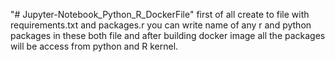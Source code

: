 "# Jupyter-Notebook_Python_R_DockerFile" 
first of all create to file with requirements.txt and packages.r you can write name of any r and python packages in these both file and after building docker image all the packages will be access from python and R kernel. 
